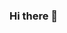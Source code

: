 ### Hi there 👋

<!--
**whatmansi/whatmansi** is a ✨ _special_ ✨ repository because its `README.md` (this file) appears on your GitHub profile.

Here are some ideas to get you started:

- 🔭 I’m currently working on MERN stack.
- 🌱 I’m currently learning Data Structures and Algorithms. 
- 👯 I’m looking to collaborate on projects on C++ & MERN Stack. 
- 🤔 I’m looking for help with clearing interviews. 
- 💬 Ask me about: Placements, college life, DSA, coding & tech. 
- ⚡ Fun fact: Melody itni chocolaty isliye hoti hai qki usmein chocolate hoti hai. 


